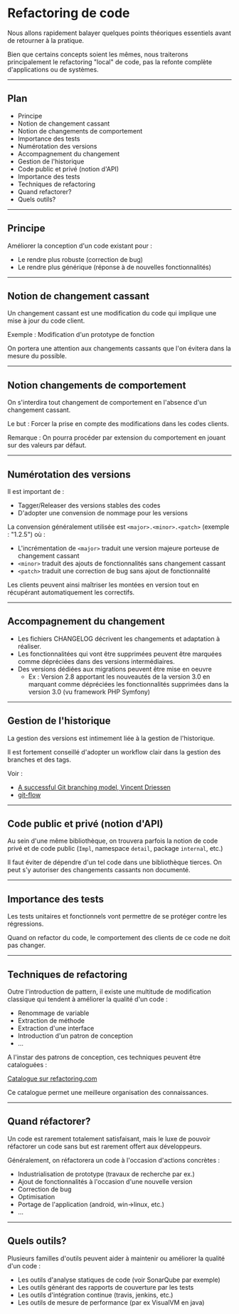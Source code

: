 # Refactoring de code

Nous allons rapidement balayer quelques points théoriques essentiels avant de retourner à la pratique.

Bien que certains concepts soient les mêmes, nous traiterons principalement le refactoring "local" de code, pas la refonte complète d'applications ou de systèmes.

---

## Plan

* Principe
* Notion de changement cassant
* Notion de changements de comportement
* Importance des tests
* Numérotation des versions
* Accompagnement du changement
* Gestion de l'historique
* Code public et privé (notion d'API)
* Importance des tests
* Techniques de refactoring
* Quand refactorer?
* Quels outils?

---

## Principe

Améliorer la conception d'un code existant pour :

* Le rendre plus robuste (correction de bug)
* Le rendre plus générique (réponse à de nouvelles fonctionnalités)

---

## Notion de changement cassant

Un changement cassant est une modification du code qui implique une mise à jour
du code client.

Exemple : Modification d'un prototype de fonction

On portera une attention aux changements cassants que l'on évitera dans la mesure du possible.

---

## Notion changements de comportement

On s'interdira tout changement de comportement en l'absence d'un changement
cassant.

Le but : Forcer la prise en compte des modifications dans les codes clients.

Remarque : On pourra procéder par extension du comportement en jouant sur des
valeurs par défaut.

---

## Numérotation des versions

Il est important de :

* Tagger/Releaser des versions stables des codes
* D'adopter une convension de nommage pour les versions

La convension généralement utilisée est `<major>.<minor>.<patch>` (exemple : "1.2.5") où :

* L'incrémentation de `<major>` traduit une version majeure porteuse de changement cassant
* `<minor>` traduit des ajouts de fonctionnalités sans changement cassant
* `<patch>` traduit une correction de bug sans ajout de fonctionnalité

Les clients peuvent ainsi maîtriser les montées en version tout en récupérant automatiquement les correctifs.

---

## Accompagnement du changement

* Les fichiers CHANGELOG décrivent les changements et adaptation à réaliser.
* Les fonctionnalitées qui vont être supprimées peuvent être marquées comme dépréciées dans des versions intermédiaires.
* Des versions dédiées aux migrations peuvent être mise en oeuvre
    * Ex : Version 2.8 apportant les nouveautés de la version 3.0 en marquant comme dépréciées les fonctionnalités supprimées dans la version 3.0 (vu framework PHP Symfony)

---

## Gestion de l'historique

La gestion des versions est intimement liée à la gestion de l'historique.

Il est fortement conseillé d'adopter un workflow clair dans la gestion
des branches et des tags.

Voir :

* [A successful Git branching model, Vincent Driessen](http://nvie.com/posts/a-successful-git-branching-model/)
* [git-flow](http://jeffkreeftmeijer.com/2010/why-arent-you-using-git-flow/)


---

## Code public et privé (notion d'API)

Au sein d'une même bibliothèque, on trouvera parfois la notion de code privé et de code public (`Impl`, namespace `detail`, package `internal`, etc.)

Il faut éviter de dépendre d'un tel code dans une bibliothèque tierces. On peut s'y autoriser des changements cassants non documenté.

---

## Importance des tests

Les tests unitaires et fonctionnels vont permettre de se protéger contre les
régressions.

Quand on refactor du code, le comportement des clients de ce code ne doit pas changer.

---

## Techniques de refactoring

Outre l'introduction de pattern, il existe une multitude de modification classique qui tendent à améliorer la qualité d'un code :

* Renommage de variable
* Extraction de méthode
* Extraction d'une interface
* Introduction d'un patron de conception
* ...

A l'instar des patrons de conception, ces techniques peuvent être cataloguées :

[Catalogue sur refactoring.com](http://www.refactoring.com/catalog/)

Ce catalogue permet une meilleure organisation des connaissances.

---

## Quand réfactorer?

Un code est rarement totalement satisfaisant, mais le luxe de pouvoir réfactorer un code sans but est rarement offert aux développeurs.

Généralement, on réfactorera un code à l'occasion d'actions concrètes :

* Industrialisation de prototype (travaux de recherche par ex.)
* Ajout de fonctionnalités à l'occasion d'une nouvelle version
* Correction de bug
* Optimisation
* Portage de l'application (android, win->linux, etc.)
* ...

---

## Quels outils?

Plusieurs familles d'outils peuvent aider à maintenir ou améliorer la qualité d'un code :

* Les outils d'analyse statiques de code (voir SonarQube par exemple)
* Les outils générant des rapports de couverture par les tests
* Les outils d'intégration continue (travis, jenkins, etc.)
* Les outils de mesure de performance (par ex VisualVM en java)

